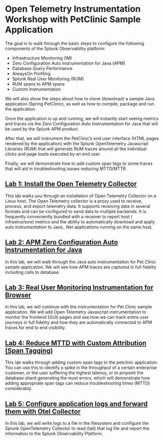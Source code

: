 # Open Telemetry Instrumentation Workshop with PetClinic Sample Application

The goal is to walk through the basic steps to configure the following components of the Splunk Observability platform:

- Infrastructure Monitoring (IM)
- Zero Configuration Auto Instrumentation for Java (APM)
- Database Query Performance
- AlwaysOn Profiling
- Splunk Real User Monitoring (RUM)
- RUM spans to APM spans
- Custom Instrumentation

We will also show the steps about how to clone (download) a sample Java application (Spring PetClinic), as well as how to compile, package and run the application.

Once the application is up and running, we will instantly start seeing metrics and traces via the Zero Configuration Auto Instrumentation for Java that will be used by the Splunk APM product.

After that, we will instrument the PetClinic’s end user interface (HTML pages rendered by the application) with the Splunk OpenTelemetry Javascript Libraries (RUM) that will generate RUM traces around all the individual clicks and page loads executed by an end user.

Finally, we will demonstrate how to add custom span tags to some traces that will aid in troubleshooting issues reducing MTTD/MTTR.

## [Lab 1: Install the Open Telemetry Collector](install-otel-collector.md)

This lab walks you through an installation of Open Telemetry Collector on a Linux host. The Open Telemetry collector is
a proxy used to receive, process, and export telemetry data. It supports receiving data in several formats and can be
configured to send data to multiple backends. It is frequently conveniently bundled with a receiver to report host (
infrastructure) metrics and the ability to automatically download and apply auto instrumentation to Java, .Net
applications running on the same host.

## [Lab 2: APM Zero Configuration Auto Instrumentation for Java](sample-app-setup.md)

In this lab, we will walk through the Java auto instrumentation for Pet Clinic sample application. We will see how APM
traces are captured in full fidelity including calls to database.

## [Lab 3: Real User Monitoring Instrumentation for Browser](rum-instrumentation.md)

In this lab, we will continue with the instrumentation for Pet Clinic sample application. We will add Open Telemetry
Javascript instrumentation to monitor the frontend (GUI) pages and see how we can track entire user journeys in full fidelity and how
they are automatically connected to APM traces for end to end visibility.

## [Lab 4: Reduce MTTD with Custom Attribution (Span Tagging)](custom-tagging.md)

This lab walks through adding custom span tags to the petclinic application. You can use this to identify a spike in the
throughput of a certain enterprise customer, or the user suffering the highest latency, or to pinpoint the database
shard generating the most errors, which will demonstrate how adding appropriate span tags can reduce troubleshooting
times (MTTD) considerably.

## [Lab 5: Configure application logs and forward them with Otel Collector](log-instrumentation.md)

In this lab, we will write logs to a file in the filesystem and configure the Splunk OpenTelemetry Collector to read (tail) that log file and report the information to the Splunk Observability Platform.

